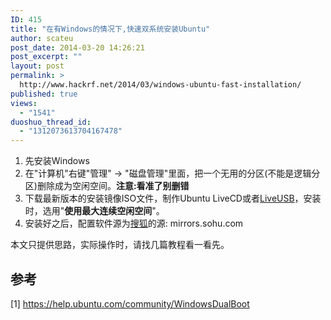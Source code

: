 ```yaml
---
ID: 415
title: "在有Windows的情况下,快速双系统安装Ubuntu"
author: scateu
post_date: 2014-03-20 14:26:21
post_excerpt: ""
layout: post
permalink: >
  http://www.hackrf.net/2014/03/windows-ubuntu-fast-installation/
published: true
views:
  - "1541"
duoshuo_thread_id:
  - "1312073613704167478"
---
```

<ol>
	<li>先安装Windows</li>
	<li>在"计算机"右键"管理" -&gt; "磁盘管理"里面，把一个无用的分区(不能是逻辑分区)删除成为空闲空间。<strong>注意:看准了别删错</strong></li>
	<li>下载最新版本的安装镜像ISO文件，制作Ubuntu LiveCD或者<a href="http://lovely1450408.blog.163.com/blog/static/91235900201252534745172/">LiveUSB</a>，安装时，选用"<strong>使用最大连续空闲空间</strong>"。</li>
	<li>安装好之后，配置软件源为<a href="http://www.linuxidc.com/Linux/2012-07/65762.htm">搜狐</a>的源: mirrors.sohu.com</li>
</ol>
本文只提供思路，实际操作时，请找几篇教程看一看先。
<h2>参考</h2>
[1] <a href="https://help.ubuntu.com/community/WindowsDualBoot">https://help.ubuntu.com/community/WindowsDualBoot</a>

&nbsp;
